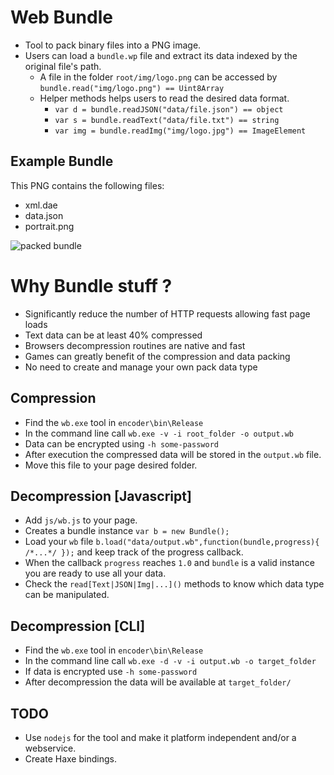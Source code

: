# Web Bundle

* Tool to pack binary files into a PNG image.
* Users can load a `bundle.wp` file and extract its data indexed by the original file's path.
  * A file in the folder `root/img/logo.png` can be accessed by `bundle.read("img/logo.png") == Uint8Array`
  * Helper methods helps users to read the desired data format.
    * `var d = bundle.readJSON("data/file.json") == object`
	* `var s = bundle.readText("data/file.txt") == string`
	* `var img = bundle.readImg("img/logo.jpg") == ImageElement`

## Example Bundle
This PNG contains the following files:  

* xml.dae
* data.json
* portrait.png  

![packed bundle](https://dl.dropboxusercontent.com/u/20655747/resource.png)

# Why Bundle stuff ?

* Significantly reduce the number of HTTP requests allowing fast page loads
* Text data can be at least 40% compressed
* Browsers decompression routines are native and fast
* Games can greatly benefit of the compression and data packing
* No need to create and manage your own pack data type

## Compression
* Find the `wb.exe` tool in `encoder\bin\Release`
* In the command line call `wb.exe -v -i root_folder -o output.wb`
* Data can be encrypted using `-h some-password`
* After execution the compressed data will be stored in the `output.wb` file.
* Move this file to your page desired folder.

## Decompression [Javascript]
* Add `js/wb.js` to your page.
* Creates a bundle instance `var b = new Bundle();`
* Load your `wb` file `b.load("data/output.wb",function(bundle,progress){ /*...*/ });` and keep track of the progress callback. 
* When the callback `progress` reaches `1.0` and `bundle` is a valid instance you are ready to use all your data.
* Check the `read[Text|JSON|Img|...]()` methods to know which data type can be manipulated.

## Decompression [CLI]
* Find the `wb.exe` tool in `encoder\bin\Release`
* In the command line call `wb.exe -d -v -i output.wb -o target_folder`
* If data is encrypted use `-h some-password`
* After decompression the data will be available at `target_folder/`

## TODO
* Use `nodejs` for the tool and make it platform independent and/or a webservice.
* Create Haxe bindings.
